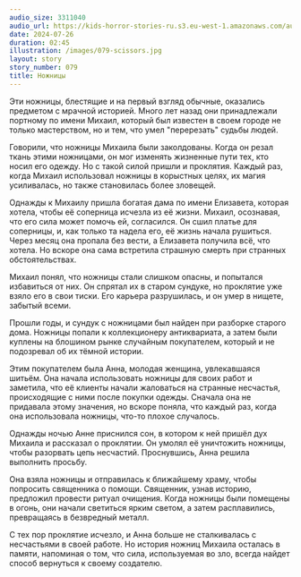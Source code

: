 ```yaml
---
audio_size: 3311040
audio_url: https://kids-horror-stories-ru.s3.eu-west-1.amazonaws.com/audio/079-scissors.mp3
date: 2024-07-26
duration: 02:45
illustration: /images/079-scissors.jpg
layout: story
story_number: 079
title: Ножницы
---
```


Эти ножницы, блестящие и на первый взгляд обычные, оказались предметом с мрачной историей. Много лет назад они принадлежали портному по имени Михаил, который был известен в своем городе не только мастерством, но и тем, что умел "перерезать" судьбы людей.

Говорили, что ножницы Михаила были заколдованы. Когда он резал ткань этими ножницами, он мог изменять жизненные пути тех, кто носил его одежду. Но с такой силой пришли и проклятия. Каждый раз, когда Михаил использовал ножницы в корыстных целях, их магия усиливалась, но также становилась более зловещей.

Однажды к Михаилу пришла богатая дама по имени Елизавета, которая хотела, чтобы её соперница исчезла из её жизни. Михаил, осознавая, что его сила может помочь ей, согласился. Он сшил платье для соперницы, и, как только та надела его, её жизнь начала рушиться. Через месяц она пропала без вести, а Елизавета получила всё, что хотела. Но вскоре она сама встретила страшную смерть при странных обстоятельствах.

Михаил понял, что ножницы стали слишком опасны, и попытался избавиться от них. Он спрятал их в старом сундуке, но проклятие уже взяло его в свои тиски. Его карьера разрушилась, и он умер в нищете, забытый всеми.

Прошли годы, и сундук с ножницами был найден при разборке старого дома. Ножницы попали к коллекционеру антиквариата, а затем были куплены на блошином рынке случайным покупателем, который и не подозревал об их тёмной истории.

Этим покупателем была Анна, молодая женщина, увлекавшаяся шитьём. Она начала использовать ножницы для своих работ и заметила, что её клиенты начали жаловаться на странные несчастья, происходящие с ними после покупки одежды. Сначала она не придавала этому значения, но вскоре поняла, что каждый раз, когда она использовала ножницы, что-то плохое случалось.

Однажды ночью Анне приснился сон, в котором к ней пришёл дух Михаила и рассказал о проклятии. Он умолял её уничтожить ножницы, чтобы разорвать цепь несчастий. Проснувшись, Анна решила выполнить просьбу.

Она взяла ножницы и отправилась к ближайшему храму, чтобы попросить священника о помощи. Священник, узнав историю, предложил провести ритуал очищения. Когда ножницы были помещены в огонь, они начали светиться ярким светом, а затем расплавились, превращаясь в безвредный металл.

С тех пор проклятие исчезло, и Анна больше не сталкивалась с несчастьями в своей работе. Но история ножниц Михаила осталась в памяти, напоминая о том, что сила, используемая во зло, всегда найдет способ вернуться к своему создателю.